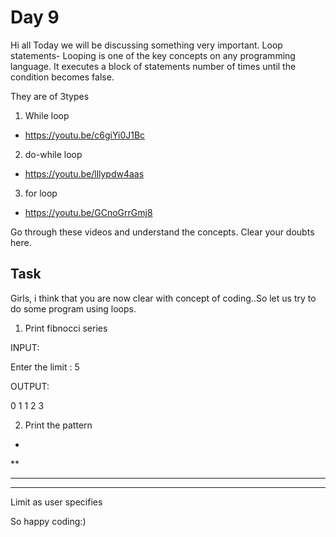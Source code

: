 # Day 9


Hi all
Today we will be discussing something very important.
Loop statements-
Looping is one of the key concepts on any programming language. It executes a block of statements number of times until the condition becomes false.

They are of 3types
1. While loop
- https://youtu.be/c6giYi0J1Bc

2. do-while loop
- https://youtu.be/lllypdw4aas

3. for loop
- https://youtu.be/GCnoGrrGmj8

Go through these videos and understand the concepts. Clear your doubts here.



## Task

Girls, i think that you are now clear with concept of coding..So let us try to do some program using loops.
 
1. Print fibnocci series 

INPUT:

Enter the limit : 5

OUTPUT:

0 1 1 2 3 

2. Print the pattern

*
**
***
*****
Limit as user specifies

So happy coding:)
